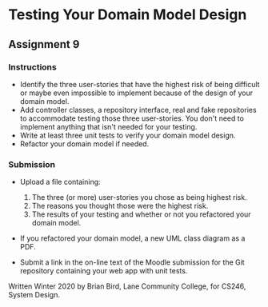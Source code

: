 # Testing Your Domain Model Design

## Assignment 9

### Instructions

- Identify the three user-stories that have the highest risk of being difficult or maybe even impossible to implement because of the design of your domain model.
- Add controller classes, a repository interface, real and fake repositories to accommodate testing those three user-stories. You don't need to implement anything that isn't needed for your testing.
- Write at least three unit tests to verify your domain model design. 
- Refactor your domain model if needed.

### Submission

- Upload a file containing:

  1. The three (or more) user-stories you chose as being highest risk.
  2. The reasons you thought those were the highest risk.
  3. The results of your testing and whether or not you refactored your domain model.

- If you refactored your domain model, a new UML class diagram as a PDF.

- Submit a link in the on-line text of the Moodle submission for the Git repository containing your web app with unit tests.

  



Written Winter 2020 by  Brian Bird, Lane Community College, for CS246, System Design.